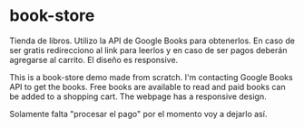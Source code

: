# book-store

Tienda de libros. Utilizo la API de Google Books para obtenerlos. En caso de ser gratis redirecciono al link para leerlos y en caso de ser pagos deberán agregarse al carrito. El diseño es responsive.

This is a book-store demo made from scratch. I'm contacting Google Books API to get the books. Free books are available to read and paid books can be added to a shopping cart. The webpage has a responsive design.

Solamente falta "procesar el pago" por el momento voy a dejarlo así.
